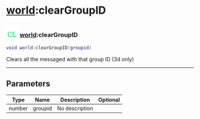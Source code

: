 # [world](../world/README.md):clearGroupID

### <img src="../../.gitbook/assets/client.png" width="32" height="32" /> [world](../world/README.md):clearGroupID

```lua
void world:clearGroupID(groupid)
```

Clears all the messaged with that group ID (3d only)<br>

-----------------
## Parameters

| Type   | Name | Description | Optional |
| ------ | ---- | ----------- | -------: |
| number | groupid | No description |   |
